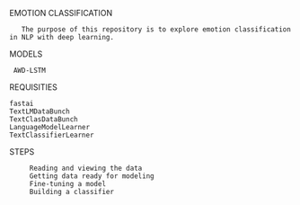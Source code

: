 EMOTION CLASSIFICATION

       The purpose of this repository is to explore emotion classification in NLP with deep learning.
       
MODELS
   
  
     AWD-LSTM


REQUISITIES
    
    fastai
    TextLMDataBunch
    TextClasDataBunch
    LanguageModelLearner
    TextClassifierLearner
 
 STEPS
        
         Reading and viewing the data
         Getting data ready for modeling
         Fine-tuning a model
         Building a classifier
         
